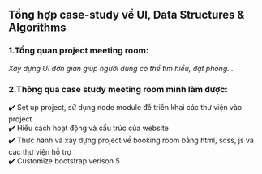 ## Tổng hợp case-study về UI, Data Structures & Algorithms


### 1.Tổng quan project meeting room:  
*Xây dựng UI đơn giản giúp người dùng có thể tìm hiểu, đặt phòng...*    
### 2.Thông qua case study meeting room mình làm được:
✔️ Set up project, sử dụng node module để triển khai các thư viện vào project  
✔️ Hiểu cách hoạt động và cấu trúc của website  
✔️ Thực hành và xây dựng project về booking room bằng html, scss, js và các thư viện hỗ trợ  
✔️ Customize bootstrap verison 5
